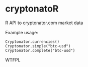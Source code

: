 # cryptonatoR
R API to cryptonator.com market data

Example usage:  
````
Cryptonator.currencies()
Cryptonator.simple("btc-usd")
Cryptonator.complete("btc-usd")
````
  
<a href="http://www.wtfpl.net/"><img
       src="http://www.wtfpl.net/wp-content/uploads/2012/12/wtfpl-badge-4.png"
       width="80" height="15" alt="WTFPL" /></a>